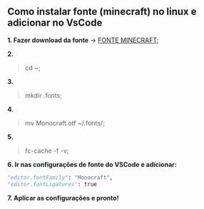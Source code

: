 ## Como instalar fonte (minecraft) no linux e adicionar no VsCode

**1. Fazer download da fonte** -> [FONTE MINECRAFT](https://github.com/IdreesInc/Monocraft/releases); 

**2.**

> cd ~;

**3.**

> mkdir .fonts;

**4.**

> mv Monocraft.otf ~/.fonts/;

**5.** 

> fc-cache -f -v;

**6. Ir nas configurações de fonte do VSCode e adicionar:**

```python
"editor.fontFamily": "Monocraft",
"editor.fontLigatures": true
```

**7. Aplicar as configurações e pronto!**
